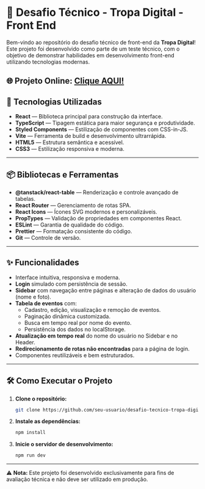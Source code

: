 # 🧩 Desafio Técnico - Tropa Digital - Front End

Bem-vindo ao repositório do desafio técnico de front-end da **Tropa Digital**!  
Este projeto foi desenvolvido como parte de um teste técnico, com o objetivo de demonstrar habilidades em desenvolvimento front-end utilizando tecnologias modernas.

🌐 **Projeto Online:** [Clique AQUI!](https://tropa-digital-teste-tecnico-front.vercel.app/)
---

## 🚀 Tecnologias Utilizadas

- **React** — Biblioteca principal para construção da interface.
- **TypeScript** — Tipagem estática para maior segurança e produtividade.
- **Styled Components** — Estilização de componentes com CSS-in-JS.
- **Vite** — Ferramenta de build e desenvolvimento ultrarrápida.
- **HTML5** — Estrutura semântica e acessível.
- **CSS3** — Estilização responsiva e moderna.

---

## 📦 Bibliotecas e Ferramentas

- **@tanstack/react-table** — Renderização e controle avançado de tabelas.
- **React Router** — Gerenciamento de rotas SPA.
- **React Icons** — Ícones SVG modernos e personalizáveis.
- **PropTypes** — Validação de propriedades em componentes React.
- **ESLint** — Garantia de qualidade do código.
- **Prettier** — Formatação consistente do código.
- **Git** — Controle de versão.

---

## ✨ Funcionalidades

- Interface intuitiva, responsiva e moderna.
- **Login** simulado com persistência de sessão.
- **Sidebar** com navegação entre páginas e alteração de dados do usuário (nome e foto).
- **Tabela de eventos** com:
  - Cadastro, edição, visualização e remoção de eventos.
  - Paginação dinâmica customizada.
  - Busca em tempo real por nome do evento.
  - Persistência dos dados no localStorage.
- **Atualização em tempo real** do nome do usuário no Sidebar e no Header.
- **Redirecionamento de rotas não encontradas** para a página de login.
- Componentes reutilizáveis e bem estruturados.

---

## 🛠️ Como Executar o Projeto

1. **Clone o repositório:**

   ```bash
   git clone https://github.com/seu-usuario/desafio-tecnico-tropa-digital.git
   ```

2. **Instale as dependências:**

   ```bash
   npm install
   ```

3. **Inicie o servidor de desenvolvimento:**
   ```bash
   npm run dev
   ```

---

⚠️ **Nota:** Este projeto foi desenvolvido exclusivamente para fins de avaliação técnica e não deve ser utilizado em produção.
